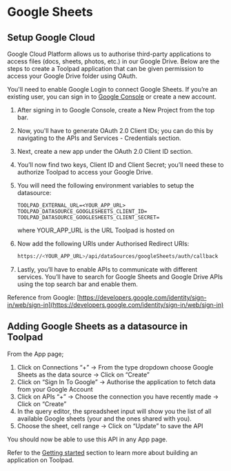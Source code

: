 # Google Sheets

## Setup Google Cloud

Google Cloud Platform allows us to authorise third-party applications to access files (docs, sheets, photos, etc.) in our Google Drive. Below are the steps to create a Toolpad application that can be given permission to access your Google Drive folder using OAuth.

You'll need to enable Google Login to connect Google Sheets. If you’re an existing user, you can sign in to [Google Console](https://cloud.google.com/) or create a new account.

1. After signing in to Google Console, create a New Project from the top bar.
2. Now, you'll have to generate OAuth 2.0 Client IDs; you can do this by navigating to the APIs and Services - Credentials section.
3. Next, create a new app under the OAuth 2.0 Client ID section.
4. You’ll now find two keys, Client ID and Client Secret; you’ll need these to authorize Toolpad to access your Google Drive.
5. You will need the following environment variables to setup the datasource:

   ```
   TOOLPAD_EXTERNAL_URL=<YOUR_APP_URL>
   TOOLPAD_DATASOURCE_GOOGLESHEETS_CLIENT_ID=
   TOOLPAD_DATASOURCE_GOOGLESHEETS_CLIENT_SECRET=
   ```

   where YOUR_APP_URL is the URL Toolpad is hosted on

6. Now add the following URIs under Authorised Redirect URIs:
   ```bash
   https://<YOUR_APP_URL>/api/dataSources/googleSheets/auth/callback
   ```
7. Lastly, you’ll have to enable APIs to communicate with different services. You’ll have to search for Google Sheets and Google Drive APIs using the top search bar and enable them.

Reference from Google: [https://developers.google.com/identity/sign-in/web/sign-in](https://developers.google.com/identity/sign-in/web/sign-in)

## Adding Google Sheets as a datasource in Toolpad

From the App page;

1. Click on Connections “+” → From the type dropdown choose Google Sheets as the data source → Click on “Create”
2. Click on “Sign In To Google” → Authorise the application to fetch data from your Google Account
3. Click on APIs “+” → Choose the connection you have recently made → Click on “Create”
4. In the query editor, the spreadsheet input will show you the list of all available Google sheets (your and the ones shared with you).
5. Choose the sheet, cell range → Click on “Update” to save the API

You should now be able to use this API in any App page.

Refer to the [Getting started](https://github.com/mui/mui-toolpad/blob/docs/sheets/docs/getting-started.md) section to learn more about building an application on Toolpad.
